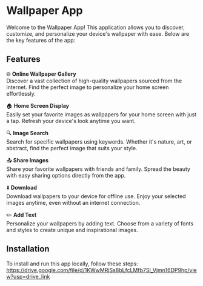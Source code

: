 # Wallpaper App

Welcome to the Wallpaper App! This application allows you to discover, customize, and personalize your device's wallpaper with ease. Below are the key features of the app:

## Features

🌐 **Online Wallpaper Gallery**  
Discover a vast collection of high-quality wallpapers sourced from the internet. Find the perfect image to personalize your home screen effortlessly.

🏠 **Home Screen Display**  
Easily set your favorite images as wallpapers for your home screen with just a tap. Refresh your device's look anytime you want.

🔍 **Image Search**  
Search for specific wallpapers using keywords. Whether it's nature, art, or abstract, find the perfect image that suits your style.

📤 **Share Images**  
Share your favorite wallpapers with friends and family. Spread the beauty with easy sharing options directly from the app.

⬇️ **Download**  
Download wallpapers to your device for offline use. Enjoy your selected images anytime, even without an internet connection.

✏️ **Add Text**  
Personalize your wallpapers by adding text. Choose from a variety of fonts and styles to create unique and inspirational images.

## Installation

To install and run this app locally, follow these steps:<br>
https://drive.google.com/file/d/1KWwMRjSs8bLfcLMfb7Sl_Vjmn16DP9hp/view?usp=drive_link